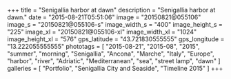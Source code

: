 +++
title = "Senigallia harbor at dawn"
description = "Senigallia harbor at dawn."
date = "2015-08-21T05:51:06"
image = "20150821@055106"
image_s = "20150821@055106-s"
image_width_s = "400"
image_height_s = "225"
image_xl = "20150821@055106-xl"
image_width_xl = "1024"
image_height_xl = "576"
gps_latitude = "43.721830555555"
gps_longitude = "13.222055555555"
phototags = [ "2015-08-21", "2015-08", "2015", "summer", "morning", "Senigallia", "Ancona", "Marche", "Italy", "Europe", "harbor", "river", "Adriatic", "Mediterranean", "sea", "street lamp", "dawn" ]
galleries = [ "Portfolio", "Senigallia City and Seaside", "Timeline 2015" ]
+++
